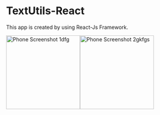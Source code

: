 # TextUtils-React

This app is created by using React-Js Framework.


<img width="200" alt="Phone Screenshot 1dfg" src="https://user-images.githubusercontent.com/101714917/174408553-55d42f89-54cb-490b-8eca-2b396b3accc3.png"><img width="200" alt="Phone Screenshot 2gkfgs" src="https://user-images.githubusercontent.com/101714917/174408558-aa958474-f7ad-4c6c-8b2a-837d7d1b2c9d.png">


